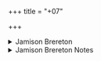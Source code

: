 +++
title = "+07"

+++

<details><summary>Jamison Brereton</summary>

_________
**Sages**  
Maṇḍala VII is unusual because in this, the longest of the Family Books, almost all  the hymns are attributed to just one poet, Vasiṣṭha Maitrāvaruṇi, Vasiṣṭha the son  of Mitra and Varuṇa. According to the Anukramaṇī two hymns were composed  either by Vasiṣṭha or by Kumāra Āgneya (101, 102), and two hymns were joint compositions of Vasiṣṭha and his sons (32, 33). In 32, however, it assigns one pāda, or  at most one and a half verses, to Śakti Vāsiṣṭha, and the rest of the hymn is by his  father. The Anukramaṇī unequivocally attributes all the other one hundred hymns  of the maṇḍala to Vasiṣṭha alone.  

This attribution of all these hymns to a single poet is historically unlikely. Perhaps  many of the poems were composed by Vasiṣṭha, but unlike the other family poets,  the Vasiṣṭha poets apparently developed a tradition of crediting their work to their  illustrious ancestor. Because of this focus on him, Vasiṣṭha emerges as a distinct  literary figure in the maṇḍala. He is mentioned—or mentions himself—twenty-four  times in VII, and he appears as a model ritualist also in hymns from later maṇḍalas,  for example, X.150.5, X.181.1, both attributed to his descendants, and X.65.15.  Not only is he a distinct figure in the R̥gveda, he also has a distinct literary personality. For the construction of a poetic persona, see Jamison (2007: esp. chap. 1, and  the following chapters) for a discussion of Vasiṣṭha.  

_________
**Gods**  
Maṇḍala VII also has a distinctive distribution of hymns. It includes nine  hymns dedicated, either wholly or in part, to the Ādityas or to Mitra and  Varuṇa, four hymns to Indra and Varuṇa, and four hymns to Varuṇa alone. The  significant role that the Ādityas and particularly Varuṇa play in VII perhaps  reflects a family connection to these gods, which also figures in the tradition  that Vasiṣṭha was the son of Mitra and Varuṇa. 

The personality of Vasiṣṭha is  defined most strongly in the four hymns to Varuṇa (VII.86–89). They describe  an intimate relationship between the poet and the god, in which the poet fears  the god’s displeasure but hopes for his mercy and his guidance, while recalling  their previous friendship.  

The maṇḍala also contains the R̥gveda’s longest continuous series of hymns to  the Aśvins (67–74) and to Dawn (75–81), although the hymns of neither collec tion show the originality of the Varuṇa hymns. There are a number of noteworthy  individual hymns. 

_________
**Battle of the Ten Kings**  
Among the most significant is VII.18, depicting the so-called Battle of the Ten Kings, which may reflect actual events, although with what accuracy it is hard to say. In distinctly triumphalist language, it tells how King Sudās  and the Bharatas were victorious over an alliance of ten kings ranged against him.  This battle may have been historically important if it marked the dominance of  the Bharatas over other Vedic tribes and significant movement toward a political  consolidation of the Vedic peoples. Closely connected with VII.18 is VII.33, attributed partly to Vasiṣṭha himself and partly to his sons. 

The hymn affirms the role of  Vasiṣṭha in securing Indra’s critical help in Sudās’s victory over the ten kings and  concludes with his sons’ story of the birth of Vasiṣṭha. 

_________
**Frog hymn**  
Another quite remarkable  hymn, although in a very different vein, is VII.103, the Frog Hymn, in which the  poet compares the action and croaking of frogs to the ritual acts and recitations  of priests. The hymn was likely composed for the beginning of the rainy season  and with the purpose of spurring the fertility appropriate to the season. Equally  unusual and delightful is the sleep charm (VII.55).  

_________
**Signature**  
The Vasiṣṭha clan refrain, “Do you protect us always with your blessings,” occupies the final pāda of most of the triṣṭubh hymns in this maṇḍala.
</details>

<details><summary>Jamison Brereton Notes</summary>

Commentary VII [VII.1-17 JPB]
</details>
